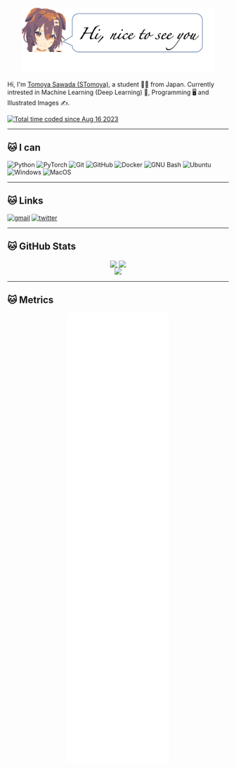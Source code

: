 
<div align="center">
<img height="150" src="assets/hello-inugami.png">
</div>

Hi, I'm [Tomoya Sawada (STomoya)](https://stomoya.github.io/), a student 👨‍🎓 from Japan. Currently intrested in Machine Learning (Deep Learning) 🤖, Programming 🖥️ and Illustrated Images ✍️.

<a href="https://wakatime.com/@8edde502-4bff-415e-a238-c7b1e6d531c3"><img src="https://wakatime.com/badge/user/8edde502-4bff-415e-a238-c7b1e6d531c3.svg?style=flat-square" alt="Total time coded since Aug 16 2023" /></a>

---

## 🐱 I can

![Python](https://img.shields.io/badge/-Python-1F0000?style=flat-square&logo=python)
![PyTorch](https://img.shields.io/badge/-PyTorch-1F0000?style=flat-square&logo=pytorch)
![Git](https://img.shields.io/badge/-Git-1F0000?style=flat-square&logo=git)
![GitHub](https://img.shields.io/badge/-GitHub-1F0000?style=flat-square&logo=github)
![Docker](https://img.shields.io/badge/-Docker-1F0000?style=flat-square&logo=docker)
![GNU Bash](https://img.shields.io/badge/-GNU_Bash-1F0000?style=flat-square&logo=gnubash)
![Ubuntu](https://img.shields.io/badge/-Ubuntu-1F0000?style=flat-square&logo=ubuntu)
![Windows](https://img.shields.io/badge/-Windows-1F0000?style=flat-square&logo=windows)
![MacOS](https://img.shields.io/badge/-MacOS-1F0000?style=flat-square&logo=macos)

---

## 🐱 Links

[![gmail](https://img.shields.io/badge/-GMail-1F0000?style=flat-square&logo=gmail)](https://stomoya0110@gmail.com)
[![twitter](https://img.shields.io/badge/-@STomoya0110-1F0000?style=flat-square&logo=twitter)](https://twitter.com/STomoya0110)

---

## 🐱 GitHub Stats

<div align="center">
<a href="#"><img align="center" height=180 src="https://github-readme-stats.vercel.app/api?username=STomoya&show_icons=true&theme=cobalt"></a>
<a href="#"><img align="center" height=180 src="https://github-readme-stats.vercel.app/api/top-langs/?username=STomoya&hide=jupyter%20notebook&layout=compact&theme=cobalt&langs_count=8&card_width=350"></a>
</div>
<div align="center">
<a href="#"><img align="top" src="https://github-readme-stats.vercel.app/api/wakatime?username=STomoya&layout=compact&theme=cobalt&langs_count=10"></a>
</div>

<!-- ---

## 🐱 Repositories



</br>

<a href="https://github.com/STomoya/animeface/" target="_blank">
    <img align="center" src="https://github-readme-stats.vercel.app/api/pin/?username=STomoya&repo=animeface&theme=cobalt">
</a>
<a href="https://github.com/STomoya/storch/" target="_blank">
    <img align="center" src="https://github-readme-stats.vercel.app/api/pin/?username=STomoya&repo=storch&theme=cobalt">
</a>
-->

---

## 🐱 Metrics

<div align="center"><img src="github-metrics.svg"></div>
